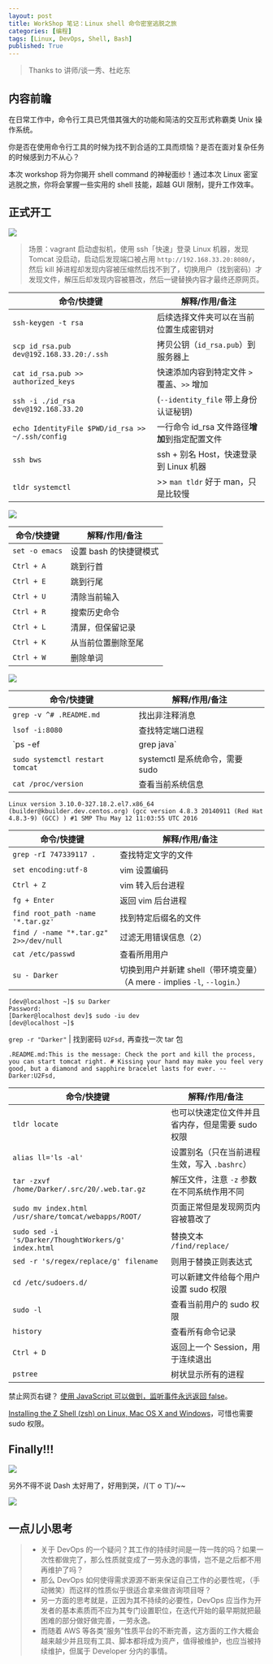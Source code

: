 ```yaml
---
layout: post
title: WorkShop 笔记：Linux shell 命令密室逃脱之旅
categories: [编程]
tags: [Linux, DevOps, Shell, Bash]
published: True
---
```


> Thanks to 讲师/谈一秀、杜屹东

## 内容前瞻

在日常工作中，命令行工具已凭借其强大的功能和简洁的交互形式称霸类 Unix 操作系统。

你是否在使用命令行工具的时候为找不到合适的工具而烦恼？是否在面对复杂任务的时候感到力不从心？

本次 workshop 将为你揭开 shell command 的神秘面纱！通过本次 Linux 密室逃脱之旅，你将会掌握一些实用的 shell 技能，超越 GUI 限制，提升工作效率。

## 正式开工

![](https://raw.sevencdn.com/JimmyLv/images/master/2016/1471433233240.png)

> 场景：vagrant 启动虚拟机，使用 ssh「快速」登录 Linux 机器，发现 Tomcat 没启动，启动后发现端口被占用 `http://192.168.33.20:8080/`，然后 kill 掉进程却发现内容被压缩然后找不到了，切换用户（找到密码）才发现文件，解压后却发现内容被篡改，然后一键替换内容才最终还原网页。

| 命令/快捷键                                      | 解释/作用/备注                                 |
| ------------------------------------------------ | ---------------------------------------------- |
| `ssh-keygen -t rsa`                              | 后续选择文件夹可以在当前位置生成密钥对         |
| `scp id_rsa.pub dev@192.168.33.20:/.ssh`         | 拷贝公钥（`id_rsa.pub`）到服务器上             |
| `cat id_rsa.pub >> authorized_keys`              | 快速添加内容到特定文件 `>` 覆盖、`>>` 增加     |
| `ssh -i ./id_rsa dev@192.168.33.20`              | (`--identity_file` 带上身份认证秘钥)           |
| `echo IdentityFile $PWD/id_rsa >> ~/.ssh/config` | 一行命令 id_rsa 文件路径**增加**到指定配置文件 |
| `ssh bws`                                        | ssh + 别名 Host，快速登录到 Linux 机器         |
| `tldr systemctl`                                 | >> `man tldr` 好于 man，只是比较慢             |

![](https://raw.sevencdn.com/JimmyLv/images/master/2016/1471439210291.png)

| 命令/快捷键    | 解释/作用/备注         |
| -------------- | ---------------------- |
| `set -o emacs` | 设置 bash 的快捷键模式 |
| `Ctrl + A`     | 跳到行首               |
| `Ctrl + E`     | 跳到行尾               |
| `Ctrl + U`     | 清除当前输入           |
| `Ctrl + R`     | 搜索历史命令           |
| `Ctrl + L`     | 清屏，但保留记录       |
| `Ctrl + K`     | 从当前位置删除至尾     |
| `Ctrl + W`     | 删除单词               |

![](https://raw.sevencdn.com/JimmyLv/images/master/2016/1471427513741.png)

| 命令/快捷键                     | 解释/作用/备注                  |
| ------------------------------- | ------------------------------- |
| `grep -v ^# .README.md`         | 找出非注释消息                  |
| `lsof -i:8080`                  | 查找特定端口进程                |
| `ps -ef | grep java`            | 查找特定程序进程                |
| `sudo systemctl restart tomcat` | systemctl 是系统命令，需要 sudo |
| `cat /proc/version`             | 查看当前系统信息                |

    Linux version 3.10.0-327.18.2.el7.x86_64 (builder@kbuilder.dev.centos.org) (gcc version 4.8.3 20140911 (Red Hat 4.8.3-9) (GCC) ) #1 SMP Thu May 12 11:03:55 UTC 2016

| 命令/快捷键                            | 解释/作用/备注                                                              |
| -------------------------------------- | --------------------------------------------------------------------------- |
| `grep -rI 747339117 .`                 | 查找特定文字的文件                                                          |
| `set encoding:utf-8`                   | vim 设置编码                                                                |
| `Ctrl + Z`                             | vim 转入后台进程                                                            |
| `fg + Enter`                           | 返回 vim 后台进程                                                           |
| `find root_path -name '*.tar.gz'`      | 找到特定后缀名的文件                                                        |
| `find / -name "*.tar.gz" 2>>/dev/null` | 过滤无用错误信息（2）                                                       |
| `cat /etc/passwd`                      | 查看所用用户                                                                |
| `su - Darker`                          | 切换到用户并新建 shell（带环境变量）（A mere `-` implies `-l`, `--login`.） |

    [dev@localhost ~]$ su Darker
    Password:
    [Darker@localhost dev]$ sudo -iu dev
    [dev@localhost ~]$

`grep -r "Darker"` | 找到密码 `U2Fsd,` 再查找一次 tar 包

    .README.md:This is the message: Check the port and kill the process, you can start tomcat right. # Kissing your hand may make you feel very good, but a diamond and sapphire bracelet lasts for ever. -- Darker:U2Fsd,

| 命令/快捷键                                          | 解释/作用/备注                                   |
| ---------------------------------------------------- | ------------------------------------------------ |
| `tldr locate`                                        | 也可以快速定位文件并且省内存，但是需要 sudo 权限 |
| `alias ll='ls -al'`                                  | 设置别名（只在当前进程生效，写入 `.bashrc`）     |
| `tar -zxvf /home/Darker/.src/20/.web.tar.gz`         | 解压文件，注意 `-z` 参数在不同系统作用不同       |
| `sudo mv index.html /usr/share/tomcat/webapps/ROOT/` | 页面正常但是发现网页内容被篡改了                 |
| `sudo sed -i 's/Darker/ThoughtWorkers/g' index.html` | 替换文本 `/find/replace/`                        |
| `sed -r 's/regex/replace/g' filename`                | 则用于替换正则表达式                             |
| `cd /etc/sudoers.d/`                                 | 可以新建文件给每个用户设置 sudo 权限             |
| `sudo -l`                                            | 查看当前用户的 sudo 权限                         |
| `history`                                            | 查看所有命令记录                                 |
| `Ctrl + D`                                           | 返回上一个 Session，用于连续退出                 |
| `pstree`                                             | 树状显示所有的进程                               |

禁止网页右键？ [使用 JavaScript 可以做到，监听事件永远返回 false](http://www.chhua.com/web-note2825)。

[Installing the Z Shell (zsh) on Linux, Mac OS X and Windows](https://gist.github.com/derhuerst/12a1558a4b408b3b2b6e)，可惜也需要 sudo 权限。

## Finally!!!

![](https://raw.sevencdn.com/JimmyLv/images/master/2016/1471432922494.png)

另外不得不说 Dash 太好用了，好用到哭，/(ㄒ o ㄒ)/~~

![](https://raw.sevencdn.com/JimmyLv/images/master/2016/1471440990555.png)

## 一点儿小思考

> - 关于 DevOps 的一个疑问？其工作的持续时间是一阵一阵的吗？如果一次性都做完了，那么性质就变成了一劳永逸的事情，岂不是之后都不用再维护了吗？
> - 那么 DevOps 如何使得需求源源不断来保证自己工作的必要性呢，（手动微笑）而这样的性质似乎很适合拿来做咨询项目呀？
> - 另一方面的思考就是，正因为其不持续的必要性，DevOps 应当作为开发者的基本素质而不应为其专门设置职位，在迭代开始的最早期就把最困难的部分做好做完善，一劳永逸。
> - 而随着 AWS 等各类“服务”性质平台的不断完善，这方面的工作大概会越来越少并且现有工具、脚本都将成为资产，值得被维护，也应当被持续维护，但属于 Developer 分内的事情。
